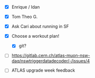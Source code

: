 - [x] Enrique / Idan
- [x] Tom Theo G.
- [x] Ask Cari about running in SF
- [x] Choose a workout plan!
  - [x] git?
- [ ] https://gitlab.cern.ch/atlas-muon-nsw-daq/nswtriggerdatadecoder/-/issues/4
- [ ] ATLAS upgrade week feedback


